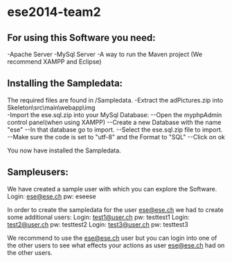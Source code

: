 ese2014-team2
=============

For using this Software you need:
---------------------------------
-Apache Server
-MySql Server
-A way to run the Maven project
(We recommend XAMPP and Eclipse)

Installing the Sampledata:
-------------------------
The required files are found in /Sampledata.
-Extract the adPictures.zip into Skeleton\src\main\webapp\img\
-Import the ese.sql.zip into your MySql Database:
--Open the myphpAdmin control panel(when using XAMPP)
--Create a new Database with the name "ese"
--In that database go to import.
--Select the ese.sql.zip file to import.
--Make sure the code is set to "utf-8" and the Format to "SQL"
--Click on ok

You now have installed the Sampledata.

Sampleusers:
----------
We have created a sample user with which you can explore the Software.
Login: ese@ese.ch pw: eseese


In order to create the sampledata for the user ese@ese.ch we had to create some additional users:
Login: test1@user.ch  pw: testtest1
Login: test2@user.ch  pw: testtest2
Login: test3@user.ch  pw: testtest3

We recommend to use the ese@ese.ch user but you can login into one of the other users to see what effects your actions as user ese@ese.ch had on the other users.